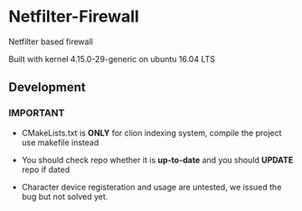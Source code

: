 # Netfilter-Firewall
Netfilter based firewall

Built with kernel 4.15.0-29-generic on ubuntu 16.04 LTS

## Development

### IMPORTANT
- CMakeLists.txt is **ONLY** for clion indexing system, compile the project use 
makefile instead

- You should check repo whether it is **up-to-date** and you should **UPDATE** repo
if dated

- Character device registeration and usage are untested, we issued the bug but not solved yet.
